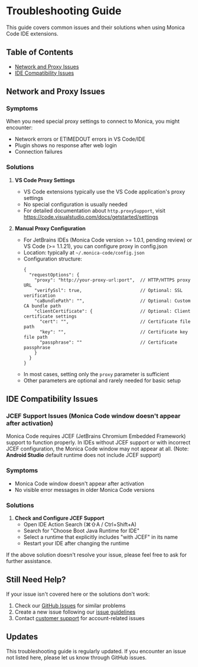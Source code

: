# Troubleshooting Guide

This guide covers common issues and their solutions when using Monica Code IDE extensions.

## Table of Contents
- [Network and Proxy Issues](#network-and-proxy-issues)
- [IDE Compatibility Issues](#ide-compatibility-issues)

## Network and Proxy Issues

### Symptoms
When you need special proxy settings to connect to Monica, you might encounter:
- Network errors or ETIMEDOUT errors in VS Code/IDE
- Plugin shows no response after web login
- Connection failures

### Solutions

1. **VS Code Proxy Settings**
   - VS Code extensions typically use the VS Code application's proxy settings
   - No special configuration is usually needed
   - For detailed documentation about `http.proxySupport`, visit https://code.visualstudio.com/docs/getstarted/settings

2. **Manual Proxy Configuration**
   - For JetBrains IDEs (Monica Code version >= 1.0.1, pending review) or VS Code (>= 1.1.21), you can configure proxy in config.json
   - Location: typically at `~/.monica-code/config.json`
   - Configuration structure:
     ```jsonc
     {
       "requestOptions": {
         "proxy": "http://your-proxy-url:port",  // HTTP/HTTPS proxy URL
         "verifySsl": true,                      // Optional: SSL verification
         "caBundlePath": "",                     // Optional: Custom CA bundle path
         "clientCertificate": {                  // Optional: Client certificate settings
           "cert": "",                           // Certificate file path
           "key": "",                            // Certificate key file path
           "passphrase": ""                      // Certificate passphrase
         }
       }
     }
     ```
   - In most cases, setting only the `proxy` parameter is sufficient
   - Other parameters are optional and rarely needed for basic setup


## IDE Compatibility Issues

### JCEF Support Issues (Monica Code window doesn't appear after activation)

Monica Code requires JCEF (JetBrains Chromium Embedded Framework) support to function properly. In IDEs without JCEF support or with incorrect JCEF configuration, the Monica Code window may not appear at all. (Note: **Android Studio** default runtime does not include JCEF support)

### Symptoms
- Monica Code window doesn't appear after activation
- No visible error messages in older Monica Code versions

### Solutions

1. **Check and Configure JCEF Support**
   - Open IDE Action Search (⌘⇧A / Ctrl+Shift+A)
   - Search for "Choose Boot Java Runtime for IDE"
   - Select a runtime that explicitly includes "with JCEF" in its name
   - Restart your IDE after changing the runtime

If the above solution doesn't resolve your issue, please feel free to ask for further assistance.

## Still Need Help?

If your issue isn't covered here or the solutions don't work:

1. Check our [GitHub Issues](https://github.com/Monica-IM/monica-code/issues) for similar problems
2. Create a new issue following our [issue guidelines](README.md#issue-reporting)
3. Contact [customer support](https://monica.im/feedback?platform=monica_code) for account-related issues

## Updates

This troubleshooting guide is regularly updated. If you encounter an issue not listed here, please let us know through GitHub issues.
